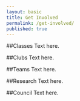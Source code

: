 ```yaml
---
layout: basic
title: Get Involved
permalink: /get-involved/
published: true
---
```


##Classes <i class="fa fa-arrow-right"></i>
Text here.

##Clubs <i class="fa fa-arrow-right"></i>
Text here.

##Teams <i class="fa fa-arrow-right"></i>
Text here.

##Research <i class="fa fa-arrow-right"></i>
Text here.

##Council <i class="fa fa-arrow-right"></i>
Text here.
